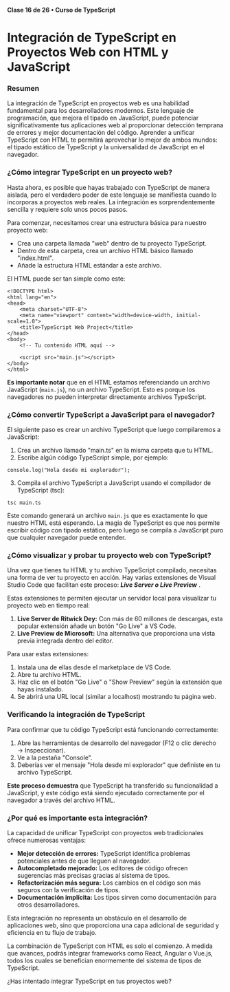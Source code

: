 **Clase 16 de 26 • Curso de TypeScript**
# Integración de TypeScript en Proyectos Web con HTML y JavaScript

### Resumen

La integración de TypeScript en proyectos web es una habilidad fundamental para los desarrolladores modernos. Este lenguaje de programación, que mejora el tipado en JavaScript, puede potenciar significativamente tus aplicaciones web al proporcionar detección temprana de errores y mejor documentación del código. Aprender a unificar TypeScript con HTML te permitirá aprovechar lo mejor de ambos mundos: el tipado estático de TypeScript y la universalidad de JavaScript en el navegador.

### ¿Cómo integrar TypeScript en un proyecto web?
Hasta ahora, es posible que hayas trabajado con TypeScript de manera aislada, pero el verdadero poder de este lenguaje se manifiesta cuando lo incorporas a proyectos web reales. La integración es sorprendentemente sencilla y requiere solo unos pocos pasos.

Para comenzar, necesitamos crear una estructura básica para nuestro proyecto web:

* Crea una carpeta llamada "web" dentro de tu proyecto TypeScript.
* Dentro de esta carpeta, crea un archivo HTML básico llamado "index.html".
* Añade la estructura HTML estándar a este archivo.

El HTML puede ser tan simple como este:
```
<!DOCTYPE html>
<html lang="en">
<head>
    <meta charset="UTF-8">
    <meta name="viewport" content="width=device-width, initial-scale=1.0">
    <title>TypeScript Web Project</title>
</head>
<body>
    <!-- Tu contenido HTML aquí -->
    
    <script src="main.js"></script>
</body>
</html>
```
**Es importante notar** que en el HTML estamos referenciando un archivo JavaScript (`main.js`), no un archivo TypeScript. Esto es porque los navegadores no pueden interpretar directamente archivos TypeScript.

### ¿Cómo convertir TypeScript a JavaScript para el navegador?
El siguiente paso es crear un archivo TypeScript que luego compilaremos a JavaScript:

1. Crea un archivo llamado "main.ts" en la misma carpeta que tu HTML.
2. Escribe algún código TypeScript simple, por ejemplo:
```
console.log("Hola desde mi explorador");
```
3. Compila el archivo TypeScript a JavaScript usando el compilador de TypeScript (tsc): 
```
tsc main.ts
```
Este comando generará un archivo `main.js` que es exactamente lo que nuestro HTML está esperando. La magia de TypeScript es que nos permite escribir código con tipado estático, pero luego se compila a JavaScript puro que cualquier navegador puede entender.

### ¿Cómo visualizar y probar tu proyecto web con TypeScript?
Una vez que tienes tu HTML y tu archivo TypeScript compilado, necesitas una forma de ver tu proyecto en acción. Hay varias extensiones de Visual Studio Code que facilitan este proceso: _**Live Server o Live Preview**_  .

Estas extensiones te permiten ejecutar un servidor local para visualizar tu proyecto web en tiempo real:

1. __Live Server de Ritwick Dey:__ Con más de 60 millones de descargas, esta popular extensión añade un botón "Go Live" a VS Code.
2. __Live Preview de Microsoft:__ Una alternativa que proporciona una vista previa integrada dentro del editor.

Para usar estas extensiones:

1. Instala una de ellas desde el marketplace de VS Code.
2. Abre tu archivo HTML.
3. Haz clic en el botón "Go Live" o "Show Preview" según la extensión que hayas instalado.
4. Se abrirá una URL local (similar a localhost) mostrando tu página web.

### Verificando la integración de TypeScript
Para confirmar que tu código TypeScript está funcionando correctamente:

1. Abre las herramientas de desarrollo del navegador (F12 o clic derecho → Inspeccionar).
2. Ve a la pestaña "Console".
3. Deberías ver el mensaje "Hola desde mi explorador" que definiste en tu archivo TypeScript.

**Este proceso demuestra** que TypeScript ha transferido su funcionalidad a JavaScript, y este código está siendo ejecutado correctamente por el navegador a través del archivo HTML.

### ¿Por qué es importante esta integración?
La capacidad de unificar TypeScript con proyectos web tradicionales ofrece numerosas ventajas:

* __Mejor detección de errores:__ TypeScript identifica problemas potenciales antes de que lleguen al navegador.
* __Autocompletado mejorado:__ Los editores de código ofrecen sugerencias más precisas gracias al sistema de tipos.
* __Refactorización más segura:__ Los cambios en el código son más seguros con la verificación de tipos.
* __Documentación implícita:__ Los tipos sirven como documentación para otros desarrolladores.

Esta integración no representa un obstáculo en el desarrollo de aplicaciones web, sino que proporciona una capa adicional de seguridad y eficiencia en tu flujo de trabajo.

La combinación de TypeScript con HTML es solo el comienzo. A medida que avances, podrás integrar frameworks como React, Angular o Vue.js, todos los cuales se benefician enormemente del sistema de tipos de TypeScript.

¿Has intentado integrar TypeScript en tus proyectos web?